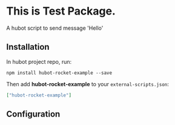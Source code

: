 This is Test Package.
==================

A hubot script to send message 'Hello'

Installation
-----------------

In hubot project repo, run:

`npm install hubot-rocket-example --save`

Then add **hubot-rocket-example** to your `external-scripts.json`:

```json
["hubot-rocket-example"]
```

Configuration
-----------------

